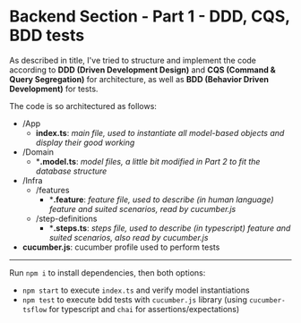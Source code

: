 # Backend Section - Part 1 - DDD, CQS, BDD tests

As described in title, I've tried to structure and implement the code according to **DDD (Driven Development Design)** and **CQS (Command & Query Segregation)** for architecture, as well as **BDD (Behavior Driven Development)** for tests.

The code is so architectured as follows:
- /App
    * **index.ts**: *main file, used to instantiate all model-based objects and display their good working*
- /Domain
    * ***.model.ts**: *model files, a little bit modified in Part 2 to fit the database structure*
- /Infra
    * /features
        - ***.feature**: *feature file, used to describe (in human language) feature and suited scenarios, read by cucumber.js*
    * /step-definitions
        - ***.steps.ts**: *steps file, used to describe (in typescript) feature and suited scenarios, also read by cucumber.js*
- **cucumber.js**: cucumber profile used to perform tests

---

Run `npm i` to install dependencies, then both options:
- `npm start` to execute `index.ts` and verify model instantiations
- `npm test` to execute bdd tests with `cucumber.js` library (using `cucumber-tsflow` for typescript and `chai` for assertions/expectations)